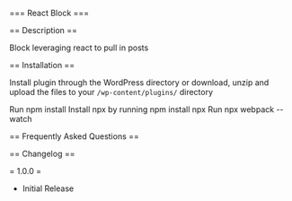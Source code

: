 === React Block ===

== Description ==

Block leveraging react to pull in posts

== Installation ==

Install plugin through the WordPress directory or download, unzip and upload the files to your `/wp-content/plugins/` directory

Run npm install 
Install npx by running npm install npx
Run npx webpack --watch

== Frequently Asked Questions ==

== Changelog ==

= 1.0.0 =
* Initial Release